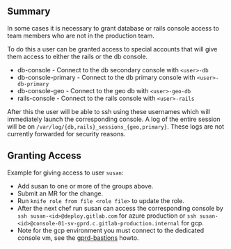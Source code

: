 ## Summary

In some cases it is necessary to grant database or rails console access
to team members who are not in the production team.

To do this a user can be granted access to special accounts that will give them
access to either the rails or the db console. 

* db-console - Connect to the db secondary console with `<user>-db`
* db-console-primary - Connect to the db primary console with `<user>-db-primary`
* db-console-geo - Connect to the geo db with `<user>-geo-db`
* rails-console - Connect to the rails console with `<user>-rails`

After this the user will be able to ssh using these usernames which will
immediately launch the corresponding console. A log of the entire session
will be on `/var/log/{db,rails}_sessions_{geo,primary}`. These logs are not currently
forwarded for security reasons.

## Granting Access

Example for giving access to user `susan`:

* Add susan to one or more of the groups above.
* Submit an MR for the change.
* Run `knife role from file <role file>` to update the role.
* After the next chef run susan can access the corresponding console by `ssh susan-<id>@deploy.gitlab.com` for azure production or `ssh susan-<id>@console-01-sv-gprd.c.gitlab-production.internal` for gcp.
* Note for the gcp environment you must connect to the dedicated console vm, see the [gprd-bastions](gprd-bastions.md) howto.
